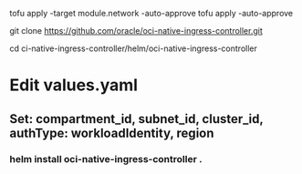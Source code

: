 
tofu apply -target module.network -auto-approve
tofu apply -auto-approve


git clone https://github.com/oracle/oci-native-ingress-controller.git

cd ci-native-ingress-controller/helm/oci-native-ingress-controller

# Edit values.yaml
## Set: compartment_id, subnet_id, cluster_id, authType: workloadIdentity, region
### helm install oci-native-ingress-controller .
